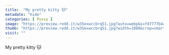 ```yaml
---
title:  "My pretty kitty 🐱"
metadate: "hide"
categories: [ Pussy ]
image: "https://preview.redd.it/w35exwccbrq51.jpg?auto=webp&s=fd7777b4aebbdada5ab70c858003899c66808d24"
thumb: "https://preview.redd.it/w35exwccbrq51.jpg?width=1080&crop=smart&auto=webp&s=3cf87c434eb5683b50f3d475fb695ebd3845d29b"
visit: ""
---
```

My pretty kitty 🐱
